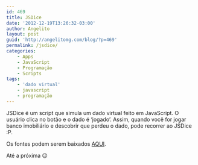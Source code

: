 ```yaml
---
id: 469
title: JSDice
date: '2012-12-19T13:26:32-03:00'
author: Angelito
layout: post
guid: 'http://angelitomg.com/blog/?p=469'
permalink: /jsdice/
categories:
    - Apps
    - JavaScript
    - Programação
    - Scripts
tags:
    - 'dado virtual'
    - javascript
    - programação
---
```


JSDice é um script que simula um dado virtual feito em JavaScript. O usuário clica no botão e o dado é ‘jogado’. Assim, quando você for jogar banco imobiliário e descobrir que perdeu o dado, pode recorrer ao JSDice :P.

Os fontes podem serem baixados [AQUI](https://angelitomg.github.io/downloads/jsdice.zip).

Até a próxima 😉